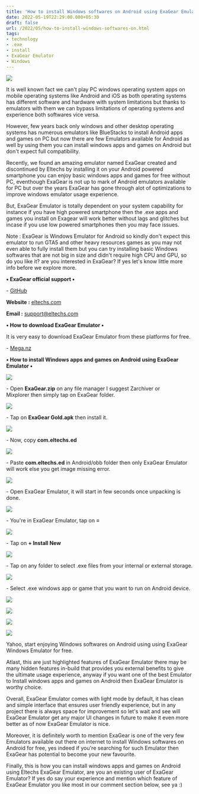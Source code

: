 ```yaml
---
title: 'How to install Windows softwares on Android using ExaGear Emulator.'
date: 2022-05-19T22:29:00.000+05:30
draft: false
url: /2022/05/how-to-install-windows-softwares-on.html
tags: 
- technology
- .exe
- install
- ExaGear Emulator
- Windows
---
```


 [![](https://lh3.googleusercontent.com/-ooNtrIM0-P8/YoZ3d7w1OKI/AAAAAAAALE8/lUaaoZGxDo4mJN0b1ZTr-IIpNvpMN2uUACNcBGAsYHQ/s1600/1652979572058860-0.png)](https://lh3.googleusercontent.com/-ooNtrIM0-P8/YoZ3d7w1OKI/AAAAAAAALE8/lUaaoZGxDo4mJN0b1ZTr-IIpNvpMN2uUACNcBGAsYHQ/s1600/1652979572058860-0.png) 

  

  

It is well known fact we can't play PC windows operating system apps on mobile operating systems like Android and iOS as both operating systems has different software and hardware with system limitations but thanks to emulators with them we can bypass limitations of operating systems and experience both softwares vice versa.

  

However, few years back only windows and other desktop operating systems has numerous emulators like BlueStacks to install Android apps and games on PC but now there are few Emulators available for Android as well by using them you can install windows apps and games on Android but don't expect full compatibility.

  

Recently, we found an amazing emulator named ExaGear created and discontinued by Eltechs by installing it on your Android powered smartphone you can enjoy basic windows apps and games for free without PC, eventhough ExaGear is not up to mark of Android emulators available for PC but over the years ExaGear has gone through alot of optimizations to improve windows emulator usage experience.

  

But, ExaGear Emulator is totally dependent on your system capability for instance if you have high powered smartphone then the .exe apps and games you install on Exagear will work better without lags and glitches but incase if you use low powered smartphones then you may face issues.

  

Note : ExaGear is Windows Emulator for Android so kindly don't expect this emulator to run GTA5 and other heavy resources games as you may not even able to fully install them but you can try installing basic Windows softwares that are not big in size and didn't require high CPU and GPU, so do you like it? are you interested in ExaGear? If yes let's know little more info before we explore more.

  

**• ExaGear official support •**

\- [GitHub](https://github.com/Eltechs)

  

**Website :** [eltechs.com](http://eltechs.com)

**Email :** [support@eltechs.com](mailto:support@eltechs.com)

**• How to download ExaGear Emulator •**

It is very easy to download ExaGear Emulator from these platforms for free.

  

\- [Mega.nz](https://mega.nz/file/dl4HQSbD#62B5vF669vixGJEk2COUuLQjY5Z8IyVCpN0i9cItvjM)

**• How to install Windows apps and games on Android using ExaGear Emulator •**

 **[![](https://lh3.googleusercontent.com/-sJqxPMtrPWw/YoZ3czj6K3I/AAAAAAAALE4/PNdFM51o0SswE_AlaaQgDcPFBNCFQ6qmACNcBGAsYHQ/s1600/1652979567957368-1.png)](https://lh3.googleusercontent.com/-sJqxPMtrPWw/YoZ3czj6K3I/AAAAAAAALE4/PNdFM51o0SswE_AlaaQgDcPFBNCFQ6qmACNcBGAsYHQ/s1600/1652979567957368-1.png)** 

\- Open **ExaGear.zip** on any file manager I suggest Zarchiver or Mixplorer then simply tap on ExaGear folder.

  

 [![](https://lh3.googleusercontent.com/-Sb2KH1zYYx4/YoZ3b-nMyUI/AAAAAAAALE0/cvizbR_YN982bHMYahy7Sm80Kfn5_hVtwCNcBGAsYHQ/s1600/1652979563950789-2.png)](https://lh3.googleusercontent.com/-Sb2KH1zYYx4/YoZ3b-nMyUI/AAAAAAAALE0/cvizbR_YN982bHMYahy7Sm80Kfn5_hVtwCNcBGAsYHQ/s1600/1652979563950789-2.png) 

  

\- Tap on **ExaGear Gold.apk** then install it.

  

 [![](https://lh3.googleusercontent.com/-s2kPbDC6RQM/YoZ3a2CXE6I/AAAAAAAALEw/YXFE9vsA7ywb7FmetiFXc3qm0IGQqcTOgCNcBGAsYHQ/s1600/1652979560313851-3.png)](https://lh3.googleusercontent.com/-s2kPbDC6RQM/YoZ3a2CXE6I/AAAAAAAALEw/YXFE9vsA7ywb7FmetiFXc3qm0IGQqcTOgCNcBGAsYHQ/s1600/1652979560313851-3.png) 

  

\- Now, copy **com.eltechs.ed**

 **[![](https://lh3.googleusercontent.com/-jMa7_iTAopM/YoZ3aJtZ1_I/AAAAAAAALEs/aHg0PkVi0uM54g_EoNBZvj53R6s0IxyMQCNcBGAsYHQ/s1600/1652979556439523-4.png)](https://lh3.googleusercontent.com/-jMa7_iTAopM/YoZ3aJtZ1_I/AAAAAAAALEs/aHg0PkVi0uM54g_EoNBZvj53R6s0IxyMQCNcBGAsYHQ/s1600/1652979556439523-4.png)** 

\- Paste **com.eltechs.ed** in Android/obb folder then only ExaGear Emulator will work else you get image missing error.

  

 [![](https://lh3.googleusercontent.com/-n6l29OKnxlo/YoZ3ZEAlSCI/AAAAAAAALEo/Z1Hvdl_FLdoe5xRFd-cfdMQz-6nqXCq6QCNcBGAsYHQ/s1600/1652979553004137-5.png)](https://lh3.googleusercontent.com/-n6l29OKnxlo/YoZ3ZEAlSCI/AAAAAAAALEo/Z1Hvdl_FLdoe5xRFd-cfdMQz-6nqXCq6QCNcBGAsYHQ/s1600/1652979553004137-5.png) 

  

\- Open ExaGear Emulator, it will start in few seconds once unpacking is done.

  

 [![](https://lh3.googleusercontent.com/-LeGzXTV-DHo/YoZ3YNqjp6I/AAAAAAAALEk/_2C-MouGEgIPLC8eaRvRauEB6GDC2VBewCNcBGAsYHQ/s1600/1652979548674032-6.png)](https://lh3.googleusercontent.com/-LeGzXTV-DHo/YoZ3YNqjp6I/AAAAAAAALEk/_2C-MouGEgIPLC8eaRvRauEB6GDC2VBewCNcBGAsYHQ/s1600/1652979548674032-6.png) 

  

\- You're in ExaGear Emulator, tap on **≡**

  

 [![](https://lh3.googleusercontent.com/-iUlw7ieuMZc/YoZ3W92_KfI/AAAAAAAALEg/pGYoZbJdFEAzG5U69SSx2w1K8vmNn08VACNcBGAsYHQ/s1600/1652979544276644-7.png)](https://lh3.googleusercontent.com/-iUlw7ieuMZc/YoZ3W92_KfI/AAAAAAAALEg/pGYoZbJdFEAzG5U69SSx2w1K8vmNn08VACNcBGAsYHQ/s1600/1652979544276644-7.png) 

  

\- Tap on **+ Install New**

 **[![](https://lh3.googleusercontent.com/-MtZgnTYfIDI/YoZ3V09kKqI/AAAAAAAALEc/cQE05WFaLfsWcxxSqb9UjTjGvHjpyEZpQCNcBGAsYHQ/s1600/1652979540003015-8.png)](https://lh3.googleusercontent.com/-MtZgnTYfIDI/YoZ3V09kKqI/AAAAAAAALEc/cQE05WFaLfsWcxxSqb9UjTjGvHjpyEZpQCNcBGAsYHQ/s1600/1652979540003015-8.png)** 

\- Tap on any folder to select .exe files from your internal or external storage.

  

 [![](https://lh3.googleusercontent.com/-cpnSOqxzd60/YoZ3U6YD2dI/AAAAAAAALEY/E4CjjCw6TPgIqnNdQrpNossPAlLroxJYACNcBGAsYHQ/s1600/1652979536149049-9.png)](https://lh3.googleusercontent.com/-cpnSOqxzd60/YoZ3U6YD2dI/AAAAAAAALEY/E4CjjCw6TPgIqnNdQrpNossPAlLroxJYACNcBGAsYHQ/s1600/1652979536149049-9.png) 

  

\- Select .exe windows app or game that you want to run on Android device.

  

 [![](https://lh3.googleusercontent.com/-0qnrlFaNPHw/YoZ3T0tAVrI/AAAAAAAALEU/yENkKyLmLRgm_WjX4q4O6y-xk0sW2yrvwCNcBGAsYHQ/s1600/1652979532254392-10.png)](https://lh3.googleusercontent.com/-0qnrlFaNPHw/YoZ3T0tAVrI/AAAAAAAALEU/yENkKyLmLRgm_WjX4q4O6y-xk0sW2yrvwCNcBGAsYHQ/s1600/1652979532254392-10.png) 

  

 [![](https://lh3.googleusercontent.com/-yeaHCGwy4hk/YoZ3S44KnEI/AAAAAAAALEQ/BVO-P2KdbmshldcVGYZO2fM1Ms9YjzFdACNcBGAsYHQ/s1600/1652979528142021-11.png)](https://lh3.googleusercontent.com/-yeaHCGwy4hk/YoZ3S44KnEI/AAAAAAAALEQ/BVO-P2KdbmshldcVGYZO2fM1Ms9YjzFdACNcBGAsYHQ/s1600/1652979528142021-11.png) 

  

 [![](https://lh3.googleusercontent.com/-KFmWqykr2Z8/YoZ3Rxewl3I/AAAAAAAALEM/9xUdHsvtj1UjPPQhCslQ2P7k_TTSLXJnACNcBGAsYHQ/s1600/1652979523887183-12.png)](https://lh3.googleusercontent.com/-KFmWqykr2Z8/YoZ3Rxewl3I/AAAAAAAALEM/9xUdHsvtj1UjPPQhCslQ2P7k_TTSLXJnACNcBGAsYHQ/s1600/1652979523887183-12.png) 

  

 [![](https://lh3.googleusercontent.com/-vEIOS5qP4D4/YoZ3QmmCtEI/AAAAAAAALEI/P9OQt74Cj98-J6E9aYG9YLATvlwlI_93gCNcBGAsYHQ/s1600/1652979519051691-13.png)](https://lh3.googleusercontent.com/-vEIOS5qP4D4/YoZ3QmmCtEI/AAAAAAAALEI/P9OQt74Cj98-J6E9aYG9YLATvlwlI_93gCNcBGAsYHQ/s1600/1652979519051691-13.png) 

  

Yahoo, start enjoying Windows softwares on Android using using ExaGear Windows Emulator for free.

  

Atlast, this are just highlighted features of ExaGear Emulator there may be many hidden features in-build that provides you external benefits to give the ultimate usage experience, anyway if you want one of the best Emulator to Install windows apps and games on Android then ExaGear Emulator is worthy choice.

  

Overall, ExaGear Emulator comes with light mode by default, it has clean and simple interface that ensures user friendly experience, but in any project there is always space for improvement so let's wait and see will ExaGear Emulator get any major UI changes in future to make it even more better as of now ExaGear Emulator is nice.

  

Moreover, it is definitely worth to mention ExaGear is one of the very few Emulators available out there on internet to install Windows softwares on Android for free, yes indeed if you're searching for such Emulator then ExaGear has potential to become your new favourite.

  

Finally, this is how you can install windows apps and games on Android using Eltechs ExaGear Emulator, are you an existing user of ExaGear Emulator? If yes do say your experience and mention which feature of ExaGear Emulator you like most in our comment section below, see ya :)